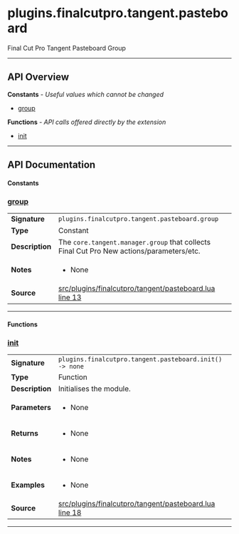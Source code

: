 # plugins.finalcutpro.tangent.pasteboard

Final Cut Pro Tangent Pasteboard Group

---

## API Overview
**Constants** - _Useful values which cannot be changed_
 * [group](#group)

**Functions** - _API calls offered directly by the extension_
 * [init](#init)


---

## API Documentation

#### Constants


### [group](#group)

|                                             |                                                                                     |
| --------------------------------------------|-------------------------------------------------------------------------------------|
| **Signature**                               | `plugins.finalcutpro.tangent.pasteboard.group`                                                                    |
| **Type**                                    | Constant                                                                     |
| **Description**                             | The `core.tangent.manager.group` that collects Final Cut Pro New actions/parameters/etc.                                                                     |
| **Notes**                                   | <ul><li>None</li></ul> |
| **Source**                                  | [src/plugins/finalcutpro/tangent/pasteboard.lua line 13](https://github.com/CommandPost/CommandPost/blob/develop/src/plugins/finalcutpro/tangent/pasteboard.lua#L13) |

---

#### Functions


### [init](#init)

|                                             |                                                                                     |
| --------------------------------------------|-------------------------------------------------------------------------------------|
| **Signature**                               | `plugins.finalcutpro.tangent.pasteboard.init() -> none`                                                                    |
| **Type**                                    | Function                                                                     |
| **Description**                             | Initialises the module.                                                                     |
| **Parameters**                              | <ul><li>None</li></ul> |
| **Returns**                                 | <ul><li>None</li></ul>          |
| **Notes**                                   | <ul><li>None</li></ul> |
| **Examples**                                | <ul><li>None</li></ul> |
| **Source**                                  | [src/plugins/finalcutpro/tangent/pasteboard.lua line 18](https://github.com/CommandPost/CommandPost/blob/develop/src/plugins/finalcutpro/tangent/pasteboard.lua#L18) |

---

